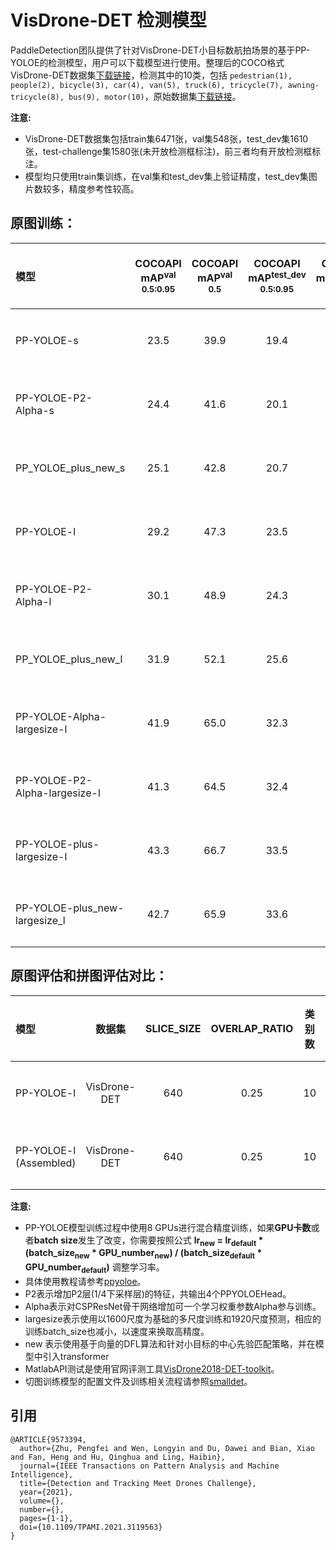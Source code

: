 # VisDrone-DET 检测模型

PaddleDetection团队提供了针对VisDrone-DET小目标数航拍场景的基于PP-YOLOE的检测模型，用户可以下载模型进行使用。整理后的COCO格式VisDrone-DET数据集[下载链接](https://bj.bcebos.com/v1/paddledet/data/smalldet/visdrone.zip)，检测其中的10类，包括 `pedestrian(1), people(2), bicycle(3), car(4), van(5), truck(6), tricycle(7), awning-tricycle(8), bus(9), motor(10)`，原始数据集[下载链接](https://github.com/VisDrone/VisDrone-Dataset)。

**注意:**
- VisDrone-DET数据集包括train集6471张，val集548张，test_dev集1610张，test-challenge集1580张(未开放检测框标注)，前三者均有开放检测框标注。
- 模型均只使用train集训练，在val集和test_dev集上验证精度，test_dev集图片数较多，精度参考性较高。


## 原图训练：

|    模型   | COCOAPI mAP<sup>val<br>0.5:0.95 | COCOAPI mAP<sup>val<br>0.5 | COCOAPI mAP<sup>test_dev<br>0.5:0.95 | COCOAPI mAP<sup>test_dev<br>0.5 | MatlabAPI mAP<sup>test_dev<br>0.5:0.95 | MatlabAPI mAP<sup>test_dev<br>0.5 | 下载  | 配置文件 |
|:---------|:------:|:------:| :----: | :------:| :------: | :------:| :----: | :------:|
|PP-YOLOE-s|  23.5  |  39.9  |  19.4  |  33.6   |  23.68   |  40.66  | [下载链接](https://paddledet.bj.bcebos.com/models/ppyoloe_crn_s_80e_visdrone.pdparams) | [配置文件](./ppyoloe_crn_s_80e_visdrone.yml) |
|PP-YOLOE-P2-Alpha-s|    24.4  |  41.6  |  20.1  |  34.7  |  24.55   |  42.19  | [下载链接](https://paddledet.bj.bcebos.com/models/ppyoloe_crn_s_p2_alpha_80e_visdrone.pdparams) | [配置文件](./ppyoloe_crn_s_p2_alpha_80e_visdrone.yml) |
|PP_YOLOE_plus_new_s|  25.1  |  42.8  |  20.7  |  36.2   |  25.16  |  43.86   | [下载链接](https://paddledet.bj.bcebos.com/models/ppyoloe_plus_new_crn_s_80e_visdrone.pdparams) | [配置文件](./ppyoloe_plus_new_crn_s_80e_visdrone.yml) |
|PP-YOLOE-l|  29.2  |  47.3  |  23.5  |  39.1   |  28.00   |  46.20  | [下载链接](https://paddledet.bj.bcebos.com/models/ppyoloe_crn_l_80e_visdrone.pdparams) | [配置文件](./ppyoloe_crn_l_80e_visdrone.yml) |
|PP-YOLOE-P2-Alpha-l|  30.1  |  48.9  |  24.3  |  40.8   |  28.47   |  48.16  | [下载链接](https://paddledet.bj.bcebos.com/models/ppyoloe_crn_l_p2_alpha_80e_visdrone.pdparams) | [配置文件](./ppyoloe_crn_l_p2_alpha_80e_visdrone.yml) |
|PP_YOLOE_plus_new_l|  31.9  |  52.1  |  25.6  |  43.5   |  30.25  |  51.18   | [下载链接](https://paddledet.bj.bcebos.com/models/ppyoloe_plus_new_crn_l_80e_visdrone.pdparams) | [配置文件](./ppyoloe_plus_new_crn_l_80e_visdrone.yml) |
|PP-YOLOE-Alpha-largesize-l|  41.9  |  65.0 |  32.3  |  53.0   |  37.13   |  61.15  | [下载链接](https://paddledet.bj.bcebos.com/models/ppyoloe_crn_l_alpha_largesize_80e_visdrone.pdparams) | [配置文件](./ppyoloe_crn_l_alpha_largesize_80e_visdrone.yml) |
|PP-YOLOE-P2-Alpha-largesize-l|  41.3  |  64.5  |  32.4  |  53.1   |  37.49   |  51.54  | [下载链接](https://paddledet.bj.bcebos.com/models/ppyoloe_crn_l_p2_alpha_largesize_80e_visdrone.pdparams) | [配置文件](./ppyoloe_crn_l_p2_alpha_largesize_80e_visdrone.yml) |
|PP-YOLOE-plus-largesize-l |  43.3  |  66.7 |  33.5  |  54.7   |  38.24   |  62.76  | [下载链接](https://paddledet.bj.bcebos.com/models/ppyoloe_plus_crn_l_largesize_80e_visdrone.pdparams) | [配置文件](./ppyoloe_plus_crn_l_largesize_80e_visdrone.yml) |
|PP-YOLOE-plus_new-largesize_l |  42.7  |  65.9 |  33.6  |  55.1   |  38.4   |  63.07  | [下载链接](https://paddledet.bj.bcebos.com/models/ppyoloe_plus_new_crn_l_largesize_80e_visdrone.pdparams) | [配置文件](./ppyoloe_plus_new_crn_l_largesize_80e_visdrone.yml) |


## 原图评估和拼图评估对比：

|    模型   |       数据集     |  SLICE_SIZE  |  OVERLAP_RATIO  | 类别数  | mAP<sup>val<br>0.5:0.95 | AP<sup>val<br>0.5 | 下载链接  | 配置文件 |
|:---------|:---------------:|:---------------:|:---------------:|:------:|:-----------------------:|:-------------------:|:---------:| :-----: |
|PP-YOLOE-l| VisDrone-DET|  640 | 0.25 | 10 |  29.7 |  48.5 | [下载链接](https://bj.bcebos.com/v1/paddledet/models/ppyoloe_crn_l_80e_sliced_visdrone_640_025.pdparams) | [配置文件](../smalldet/ppyoloe_crn_l_80e_sliced_visdrone_640_025.yml) |
|PP-YOLOE-l (Assembled)| VisDrone-DET|  640 | 0.25 | 10 | 37.2 | 59.4 | [下载链接](https://bj.bcebos.com/v1/paddledet/models/ppyoloe_crn_l_80e_sliced_visdrone_640_025.pdparams) | [配置文件](../smalldet/ppyoloe_crn_l_80e_sliced_visdrone_640_025.yml) |


**注意:**
- PP-YOLOE模型训练过程中使用8 GPUs进行混合精度训练，如果**GPU卡数**或者**batch size**发生了改变，你需要按照公式 **lr<sub>new</sub> = lr<sub>default</sub> * (batch_size<sub>new</sub> * GPU_number<sub>new</sub>) / (batch_size<sub>default</sub> * GPU_number<sub>default</sub>)** 调整学习率。
- 具体使用教程请参考[ppyoloe](../ppyoloe#getting-start)。
- P2表示增加P2层(1/4下采样层)的特征，共输出4个PPYOLOEHead。
- Alpha表示对CSPResNet骨干网络增加可一个学习权重参数Alpha参与训练。
- largesize表示使用以1600尺度为基础的多尺度训练和1920尺度预测，相应的训练batch_size也减小，以速度来换取高精度。
- new 表示使用基于向量的DFL算法和针对小目标的中心先验匹配策略，并在模型中引入transformer
- MatlabAPI测试是使用官网评测工具[VisDrone2018-DET-toolkit](https://github.com/VisDrone/VisDrone2018-DET-toolkit)。
- 切图训练模型的配置文件及训练相关流程请参照[smalldet](../smalldet)。


## 引用
```
@ARTICLE{9573394,
  author={Zhu, Pengfei and Wen, Longyin and Du, Dawei and Bian, Xiao and Fan, Heng and Hu, Qinghua and Ling, Haibin},
  journal={IEEE Transactions on Pattern Analysis and Machine Intelligence},
  title={Detection and Tracking Meet Drones Challenge},
  year={2021},
  volume={},
  number={},
  pages={1-1},
  doi={10.1109/TPAMI.2021.3119563}
}
```

